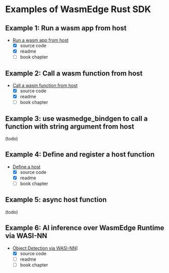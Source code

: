# Examples of WasmEdge Rust SDK

## Example 1: Run a wasm app from host

- [Run a wasm app from host](run-wasm-app-from-host/)
  - [x] source code
  - [x] readme
  - [ ] book chapter

## Example 2: Call a wasm function from host

- [Call a wasm function from host](call-func-from-host/README.md)
  - [x] source code
  - [x] readme
  - [ ] book chapter

## Example 3: use wasmedge_bindgen to call a function with string argument from host

(todo)

## Example 4: Define and register a host function

- [Define a host](define-host-func/README.md)
  - [x] source code
  - [x] readme
  - [ ] book chapter

## Example 5: async host function

(todo)

## Example 6: AI inference over WasmEdge Runtime via WASI-NN

- [Object Detection via WASI-NN](object-detection-via-wasinn/README.md)]
  - [x] source code
  - [ ] readme
  - [ ] book chapter
